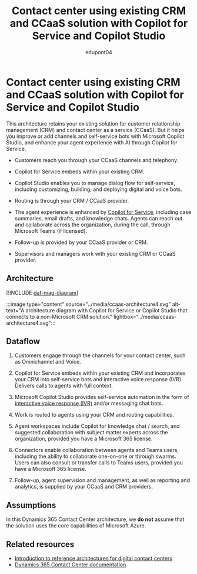 ﻿---
title: Contact center using existing CRM and CCaaS solution with Copilot for Service and Copilot Studio 
description: Learn about reference architectures for contact centers with external customer service solutions and Microsoft Copilot for Service or Copilot Studio.
author: edupont04
ms.author: fredgraver
ms.topic: article
ms.date: 06/27/2024
---

# Contact center using existing CRM and CCaaS solution with Copilot for Service and Copilot Studio

This architecture retains your existing solution for customer relationship management (CRM) and contact center as a service (CCaaS). But it helps you improve or add channels and self-service bots with Microsoft Copilot Studio, and enhance your agent experience with AI through Copilot for Service.  

- Customers reach you through your CCaaS channels and telephony.  

- Copilot for Service embeds within your existing CRM.  

- Copilot Studio enables you to manage dialog flow for self-service, including customizing, building, and deploying digital and voice bots.  

- Routing is through your CRM / CCaaS provider.  

- The agent experience is enhanced by [Copilot for Service](/microsoft-copilot-service/about-microsoft-copilot-for-service), including case summaries, email drafts, and knowledge chats. Agents can reach out and collaborate across the organization, during the call, through Microsoft Teams (if licensed).  

- Follow-up is provided by your CCaaS provider or CRM.  

- Supervisors and managers work with your existing CRM or CCaaS provider.  

## Architecture

[!INCLUDE [daf-mag-diagram](../includes/daf-mag-diagram.md)]

:::image type="content" source="../media/ccaas-architecture4.svg" alt-text="A architecture diagram with Copilot for Service or Copilot Studio that connects to a non-Microsoft CRM solution." lightbox="../media/ccaas-architecture4.svg":::

## Dataflow

1. Customers engage through the channels for your contact center, such as Omnichannel and Voice.

2. Copilot for Service embeds within your existing CRM and incorporates your CRM into self-service bots and interactive voice response (IVR). Delivers calls to agents with full context.

3. Microsoft Copilot Studio provides self-service automation in the form of [interactive voice response (IVR)](/microsoft-copilot-studio/voice-overview) and/or messaging chat bots.

4. Work is routed to agents using your CRM and routing capabilities.

5. Agent workspaces include Copilot for knowledge chat / search, and suggested collaboration with subject matter experts across the organization, provided you have a Microsoft 365 license.

6. Connectors enable collaboration between agents and Teams users, including the ability to collaborate one-on-one or through swarms. Users can also consult or transfer calls to Teams users, provided you have a Microsoft 365 license.

7. Follow-up, agent supervision and management, as well as reporting and analytics, is supplied by your CCaaS and CRM providers.
<!-- 
(To come: Components, Related Resources. I don't have access to how the Dynamics 365 Contact Center Learn pages are being laid out, so we'll have to wait for this.) -->

## Assumptions

In this Dynamics 365 Contact Center architecture, we **do not** assume that the solution uses the core capabilities of Microsoft Azure.

## Related resources

- [Introduction to reference architectures for digital contact centers](contact-center-overview.md)  
- [Dynamics 365 Contact Center documentation](/dynamics365/contact-center/)  
